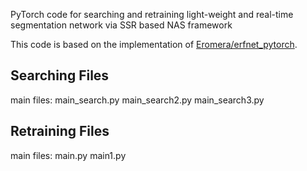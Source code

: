 PyTorch code for searching and retraining light-weight and real-time segmentation network via SSR based NAS framework

This code is based on the implementation of [Eromera/erfnet_pytorch](https://github.com/Eromera/erfnet_pytorch).

## Searching Files
main files:   main_search.py   main_search2.py   main_search3.py

## Retraining Files
main files:   main.py   main1.py


